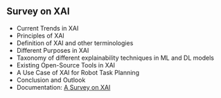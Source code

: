 ## Survey on XAI

- Current Trends in XAI
- Principles of XAI
- Definition of XAI and other terminologies
- Different Purposes in XAI
- Taxonomy of different explainability techniques in ML and DL models
- Existing Open-Source Tools in XAI
- A Use Case of XAI for Robot Task Planning
- Conclusion and Outlook
- Documentation: [A Survey on XAI](https://github.com/SiHaoShen/XAI/blob/master/A%20Survey%20on%20XAI.pdf)
